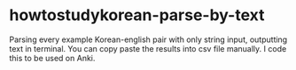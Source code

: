 # howtostudykorean-parse-by-text
Parsing every example Korean-english pair with only string input, outputting text in terminal.
You can copy paste the results into csv file manually.
I code this to be used on Anki.

